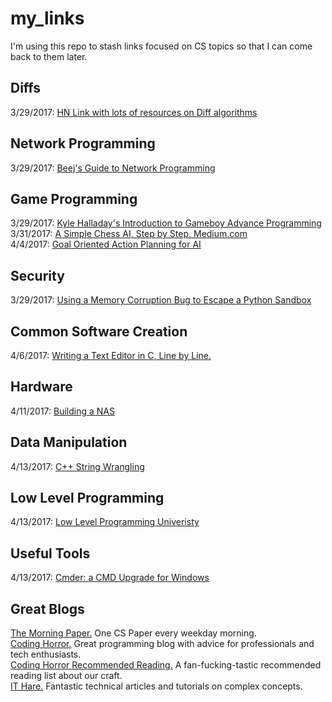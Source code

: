 # my_links
I'm using this repo to stash links focused on CS topics so that I can come back to them later.


## Diffs
3/29/2017: [HN Link with lots of resources on Diff algorithms](https://news.ycombinator.com/item?id=13983085)

## Network Programming
3/29/2017: [Beej's Guide to Network Programming](http://beej.us/guide/bgnet/)

## Game Programming
3/29/2017: [Kyle Halladay's Introduction to Gameboy Advance Programming](http://kylehalladay.com/blog/tutorial/2017/03/28/GBA-By-Example-1.html)  
3/31/2017: [A Simple Chess AI, Step by Step. Medium.com](https://medium.com/@lhartikk/simple-chess-ai-step-by-step-1d55a9266977)  
4/4/2017: [Goal Oriented Action Planning for AI](https://gamedevelopment.tutsplus.com/tutorials/goal-oriented-action-planning-for-a-smarter-ai--cms-20793)  

## Security
3/29/2017: [Using a Memory Corruption Bug to Escape a Python Sandbox](https://medium.com/@gabecpike/python-sandbox-escape-via-a-memory-corruption-bug-19dde4d5fea5)

## Common Software Creation
4/6/2017: [Writing a Text Editor in C, Line by Line.](http://viewsourcecode.org/snaptoken/kilo/)  

## Hardware
4/11/2017: [Building a NAS](http://jro.io/nas/)  

## Data Manipulation
4/13/2017: [C++ String Wrangling](http://www.partow.net/programming/strtk/index.html#tutorial)  

## Low Level Programming
4/13/2017: [Low Level Programming Univeristy](https://github.com/gurugio/lowlevelprogramming-university)

## Useful Tools
4/13/2017: [Cmder: a CMD Upgrade for Windows](http://cmder.net/)  

## Great Blogs
[The Morning Paper.](https://blog.acolyer.org/) One CS Paper every weekday morning.  
[Coding Horror.](https://blog.codinghorror.com/) Great programming blog with advice for professionals and tech enthusiasts.  
[Coding Horror Recommended Reading.](https://blog.codinghorror.com/recommended-reading-for-developers/) A fan-fucking-tastic recommended reading list about our craft.  
[IT Hare.](http://ithare.com/) Fantastic technical articles and tutorials on complex concepts.  
